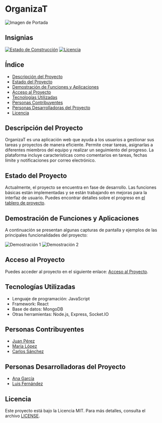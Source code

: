 # OrganizaT
![Imagen de Portada](https://via.placeholder.com/800x200?text=OrganizaT)

## Insignias
[![Estado de Construcción](https://img.shields.io/badge/estado-en%20construcci%C3%B3n-orange)](https://github.com/usuario/organizat/issues)
[![Licencia](https://img.shields.io/badge/licencia-MIT-blue)](https://opensource.org/licenses/MIT)

## Índice
- [Descripción del Proyecto](#descripción-del-proyecto)
- [Estado del Proyecto](#estado-del-proyecto)
- [Demostración de Funciones y Aplicaciones](#demostración-de-funciones-y-aplicaciones)
- [Acceso al Proyecto](#acceso-al-proyecto)
- [Tecnologías Utilizadas](#tecnologías-utilizadas)
- [Personas Contribuyentes](#personas-contribuyentes)
- [Personas Desarrolladoras del Proyecto](#personas-desarrolladoras-del-proyecto)
- [Licencia](#licencia)

## Descripción del Proyecto
OrganizaT es una aplicación web que ayuda a los usuarios a gestionar sus tareas y proyectos de manera eficiente. Permite crear tareas, asignarlas a diferentes miembros del equipo y realizar un seguimiento del progreso. La plataforma incluye características como comentarios en tareas, fechas límite y notificaciones por correo electrónico.

## Estado del Proyecto
Actualmente, el proyecto se encuentra en fase de desarrollo. Las funciones básicas están implementadas y se están trabajando en mejoras para la interfaz de usuario. Puedes encontrar detalles sobre el progreso en [el tablero de proyecto](https://github.com/usuario/organizat/projects).

## Demostración de Funciones y Aplicaciones
A continuación se presentan algunas capturas de pantalla y ejemplos de las principales funcionalidades del proyecto:

![Demostración 1](https://www.dagonetwork.com/wp-content/uploads/2021/07/ticktick-organizador-tareas.png)
![Demostración 2](https://www.trecebits.com/wp-content/uploads/2020/08/Anydo-1.png.webp)

## Acceso al Proyecto
Puedes acceder al proyecto en el siguiente enlace: [Acceso al Proyecto](https://github.com/usuario/organizat).

## Tecnologías Utilizadas
- Lenguaje de programación: JavaScript
- Framework: React
- Base de datos: MongoDB
- Otras herramientas: Node.js, Express, Socket.IO

## Personas Contribuyentes
- [Juan Pérez](https://github.com/juanperez)
- [María López](https://github.com/marialopez)
- [Carlos Sánchez](https://github.com/carlossanchez)

## Personas Desarrolladoras del Proyecto
- [Ana García](https://github.com/anagarcia)
- [Luis Fernández](https://github.com/luisfernandez)

## Licencia
Este proyecto está bajo la Licencia MIT. Para más detalles, consulta el archivo [LICENSE](https://github.com/usuario/organizat/blob/main/LICENSE).

